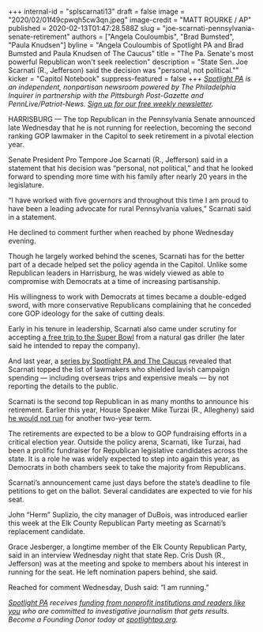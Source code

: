 +++
internal-id = "splscarnati13"
draft = false
image = "2020/02/01f49cpwqh5cw3qn.jpeg"
image-credit = "MATT ROURKE / AP"
published = 2020-02-13T01:47:28.588Z
slug = "joe-scarnati-pennsylvania-senate-retirement"
authors = ["Angela Couloumbis", "Brad Bumsted", "Paula Knudsen"]
byline = "Angela Couloumbis of Spotlight PA and Brad Bumsted and Paula Knudsen of The Caucus"
title = "The Pa. Senate's most powerful Republican won't seek reelection"
description = "State Sen. Joe Scarnati (R., Jefferson) said the decision was \"personal, not political.\""
kicker = "Capitol Notebook"
suppress-featured = false
+++
*[Spotlight PA](https://www.spotlightpa.org/ "https\://www.spotlightpa.org/") is an independent, nonpartisan newsroom powered by The Philadelphia Inquirer in partnership with the Pittsburgh Post-Gazette and PennLive/Patriot-News. [Sign up for our free weekly newsletter](https://www.spotlightpa.org/ "https\://www.spotlightpa.org/").*

HARRISBURG — The top Republican in the Pennsylvania Senate announced late Wednesday that he is not running for reelection, becoming the second ranking GOP lawmaker in the Capitol to seek retirement in a pivotal election year.

Senate President Pro Tempore Joe Scarnati (R., Jefferson) said in a statement that his decision was “personal, not political,” and that he looked forward to spending more time with his family after nearly 20 years in the legislature.

“I have worked with five governors and throughout this time I am proud to have been a leading advocate for rural Pennsylvania values,” Scarnati said in a statement.

He declined to comment further when reached by phone Wednesday evening.

Though he largely worked behind the scenes, Scarnati has for the better part of a decade helped set the policy agenda in the Capitol. Unlike some Republican leaders in Harrisburg, he was widely viewed as able to compromise with Democrats at a time of increasing partisanship.

His willingness to work with Democrats at times became a double-edged sword, with more conservative Republicans complaining that he conceded core GOP ideology for the sake of cutting deals.

<script src="https://www.spotlightpa.org/embed.js" async></script><div data-spl-embed-version="1" data-spl-src="https://www.spotlightpa.org/embeds/newsletter/"></div>

Early in his tenure in leadership, Scarnati also came under scrutiny for accepting [a free trip to the Super Bowl](https://www.inquirer.com/philly/news/special_packages/inquirer/marcellus-shale/20110213_Perks_from_Pa__drilling_interests.html "https\://www.inquirer.com/philly/news/special_packages/inquirer/marcellus-shale/20110213_Perks_from_Pa\_\_drilling_interests.html") from a natural gas driller (he later said he intended to repay the company).

And last year, a [series by Spotlight PA and The Caucus](https://www.spotlightpa.org/news/2019/10/lavish-dinners-sports-tickets-and-nearly-3.5-million-other-expenses-by-pa.-lawmakers-youve-never-seen/ "https\://www.spotlightpa.org/news/2019/10/lavish-dinners-sports-tickets-and-nearly-3.5-million-other-expenses-by-pa.-lawmakers-youve-never-seen/") revealed that Scarnati topped the list of lawmakers who shielded lavish campaign spending — including overseas trips and expensive meals — by not reporting the details to the public.

Scarnati is the second top Republican in as many months to announce his retirement. Earlier this year, House Speaker Mike Turzai (R., Allegheny) said [he would not run](https://www.spotlightpa.org/news/2020/01/mike-turzai-pennsylvania-house-speaker-retiring/ "https\://www.spotlightpa.org/news/2020/01/mike-turzai-pennsylvania-house-speaker-retiring/") for another two-year term.

The retirements are expected to be a blow to GOP fundraising efforts in a critical election year. Outside the policy arena, Scarnati, like Turzai, had been a prolific fundraiser for Republican legislative candidates across the state. It is a role he was widely expected to step into again this year, as Democrats in both chambers seek to take the majority from Republicans.

Scarnati’s announcement came just days before the state’s deadline to file petitions to get on the ballot. Several candidates are expected to vie for his seat.

John “Herm” Suplizio, the city manager of DuBois, was introduced earlier this week at the Elk County Republican Party meeting as Scarnati’s replacement candidate.

Grace Jesberger, a longtime member of the Elk County Republican Party, said in an interview Wednesday night that state Rep. Cris Dush (R., Jefferson) was at the meeting and spoke to members about his interest in running for the seat. He left nomination papers behind, she said.

Reached for comment Wednesday, Dush said: “I am running.”

<a href="https://www.spotlightpa.org/"><i>Spotlight PA</i></a><i> receives </i><a href="https://www.spotlightpa.org/support"><i>funding from nonprofit institutions and readers like you</i></a><i> who are committed to investigative journalism that gets results. Become a Founding Donor today at </i><a href="https://www.spotlightpa.org/"><i>spotlightpa.org</i></a><i>.</i>
